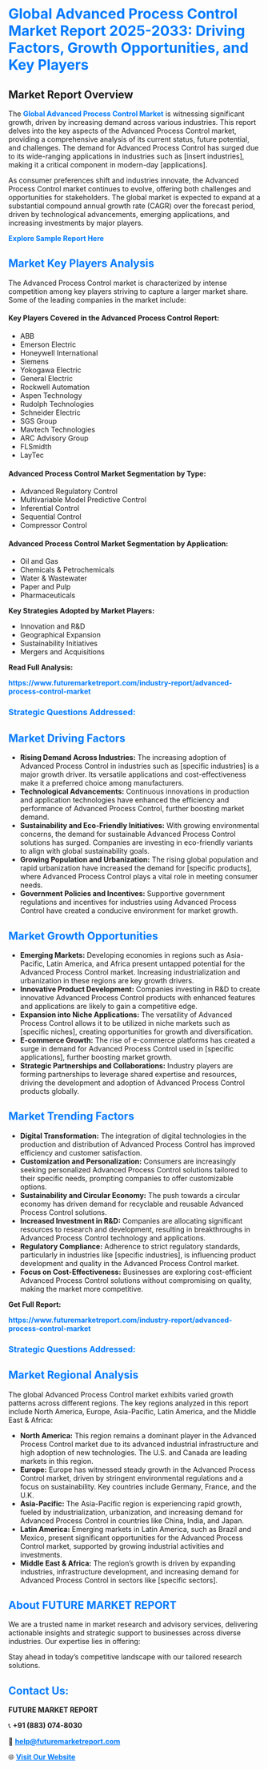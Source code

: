 <h1 style="color: #007BFF;">Global Advanced Process Control Market Report 2025-2033: Driving Factors, Growth Opportunities, and Key Players</h1>

<section id="overview">
<h2>Market Report Overview</h2>
<p>The <a href="https://www.futuremarketreport.com/industry-report/advanced-process-control-market" style="color: #007BFF; text-decoration: none;"><strong>Global Advanced Process Control Market</strong></a> is witnessing significant growth, driven by increasing demand across various industries. This report delves into the key aspects of the Advanced Process Control market, providing a comprehensive analysis of its current status, future potential, and challenges. The demand for Advanced Process Control has surged due to its wide-ranging applications in industries such as [insert industries], making it a critical component in modern-day [applications].</p>
<p>As consumer preferences shift and industries innovate, the Advanced Process Control market continues to evolve, offering both challenges and opportunities for stakeholders. The global market is expected to expand at a substantial compound annual growth rate (CAGR) over the forecast period, driven by technological advancements, emerging applications, and increasing investments by major players.</p>
</section>

<section id="overview">
<p><a href="https://www.futuremarketreport.com/request-sample/reportId=98082" style="color: #007BFF; text-decoration: none;"><strong>Explore Sample Report Here</strong></a></p>
</section>

<section id="key-players">
<h2 style="color: #007BFF;">Market Key Players Analysis</h2>
<p>The Advanced Process Control market is characterized by intense competition among key players striving to capture a larger market share. Some of the leading companies in the market include:</p>
<h4>Key Players Covered in the Advanced Process Control Report:</h4>
<ul><li>ABB</li><li>Emerson Electric</li><li>Honeywell International</li><li>Siemens</li><li>Yokogawa Electric</li><li>General Electric</li><li>Rockwell Automation</li><li>Aspen Technology</li><li>Rudolph Technologies</li><li>Schneider Electric</li><li>SGS Group</li><li>Mavtech Technologies</li><li>ARC Advisory Group</li><li>FLSmidth</li><li>LayTec</li></ul>
<h4>Advanced Process Control Market Segmentation by Type:</h4>
<ul><li>Advanced Regulatory Control</li><li>Multivariable Model Predictive Control</li><li>Inferential Control</li><li>Sequential Control</li><li>Compressor Control</li></ul>

<h4>Advanced Process Control Market Segmentation by Application:</h4>
<ul><li>Oil and Gas</li><li>Chemicals &amp; Petrochemicals</li><li>Water &amp; Wastewater</li><li>Paper and Pulp</li><li>Pharmaceuticals</li></ul>
<p><strong>Key Strategies Adopted by Market Players:</strong></p>
<ul>
<li>Innovation and R&D</li>
<li>Geographical Expansion</li>
<li>Sustainability Initiatives</li>
<li>Mergers and Acquisitions</li>
</ul>
</section>

<section>
<p><strong>Read Full Analysis: </strong></p><a href="https://www.futuremarketreport.com/industry-report/advanced-process-control-market" style="color: #007BFF; text-decoration: none;"><strong>https://www.futuremarketreport.com/industry-report/advanced-process-control-market</strong></a>
<h3 style="color: #007BFF;">Strategic Questions Addressed:</h3>
</section>

<section id="driving-factors">
<h2 style="color: #007BFF;">Market Driving Factors</h2>
<ul>
<li><strong>Rising Demand Across Industries:</strong> The increasing adoption of Advanced Process Control in industries such as [specific industries] is a major growth driver. Its versatile applications and cost-effectiveness make it a preferred choice among manufacturers.</li>
<li><strong>Technological Advancements:</strong> Continuous innovations in production and application technologies have enhanced the efficiency and performance of Advanced Process Control, further boosting market demand.</li>
<li><strong>Sustainability and Eco-Friendly Initiatives:</strong> With growing environmental concerns, the demand for sustainable Advanced Process Control solutions has surged. Companies are investing in eco-friendly variants to align with global sustainability goals.</li>
<li><strong>Growing Population and Urbanization:</strong> The rising global population and rapid urbanization have increased the demand for [specific products], where Advanced Process Control plays a vital role in meeting consumer needs.</li>
<li><strong>Government Policies and Incentives:</strong> Supportive government regulations and incentives for industries using Advanced Process Control have created a conducive environment for market growth.</li>
</ul>
</section>

<section id="growth-opportunities">
<h2 style="color: #007BFF;">Market Growth Opportunities</h2>
<ul>
<li><strong>Emerging Markets:</strong> Developing economies in regions such as Asia-Pacific, Latin America, and Africa present untapped potential for the Advanced Process Control market. Increasing industrialization and urbanization in these regions are key growth drivers.</li>
<li><strong>Innovative Product Development:</strong> Companies investing in R&D to create innovative Advanced Process Control products with enhanced features and applications are likely to gain a competitive edge.</li>
<li><strong>Expansion into Niche Applications:</strong> The versatility of Advanced Process Control allows it to be utilized in niche markets such as [specific niches], creating opportunities for growth and diversification.</li>
<li><strong>E-commerce Growth:</strong> The rise of e-commerce platforms has created a surge in demand for Advanced Process Control used in [specific applications], further boosting market growth.</li>
<li><strong>Strategic Partnerships and Collaborations:</strong> Industry players are forming partnerships to leverage shared expertise and resources, driving the development and adoption of Advanced Process Control products globally.</li>
</ul>
</section>

<section id="trending-factors">
<h2 style="color: #007BFF;">Market Trending Factors</h2>
<ul>
<li><strong>Digital Transformation:</strong> The integration of digital technologies in the production and distribution of Advanced Process Control has improved efficiency and customer satisfaction.</li>
<li><strong>Customization and Personalization:</strong> Consumers are increasingly seeking personalized Advanced Process Control solutions tailored to their specific needs, prompting companies to offer customizable options.</li>
<li><strong>Sustainability and Circular Economy:</strong> The push towards a circular economy has driven demand for recyclable and reusable Advanced Process Control solutions.</li>
<li><strong>Increased Investment in R&D:</strong> Companies are allocating significant resources to research and development, resulting in breakthroughs in Advanced Process Control technology and applications.</li>
<li><strong>Regulatory Compliance:</strong> Adherence to strict regulatory standards, particularly in industries like [specific industries], is influencing product development and quality in the Advanced Process Control market.</li>
<li><strong>Focus on Cost-Effectiveness:</strong> Businesses are exploring cost-efficient Advanced Process Control solutions without compromising on quality, making the market more competitive.</li>
</ul>
</section>

<section>
<p><strong>Get Full Report: </strong></p><a href="https://www.futuremarketreport.com/industry-report/advanced-process-control-market" style="color: #007BFF; text-decoration: none;"><strong>https://www.futuremarketreport.com/industry-report/advanced-process-control-market</strong></a>
<h3 style="color: #007BFF;">Strategic Questions Addressed:</h3>
</section>


<section id="regional-analysis">
<h2 style="color: #007BFF;">Market Regional Analysis</h2>
<p>The global Advanced Process Control market exhibits varied growth patterns across different regions. The key regions analyzed in this report include North America, Europe, Asia-Pacific, Latin America, and the Middle East & Africa:</p>
<ul>
<li><strong>North America:</strong> This region remains a dominant player in the Advanced Process Control market due to its advanced industrial infrastructure and high adoption of new technologies. The U.S. and Canada are leading markets in this region.</li>
<li><strong>Europe:</strong> Europe has witnessed steady growth in the Advanced Process Control market, driven by stringent environmental regulations and a focus on sustainability. Key countries include Germany, France, and the U.K.</li>
<li><strong>Asia-Pacific:</strong> The Asia-Pacific region is experiencing rapid growth, fueled by industrialization, urbanization, and increasing demand for Advanced Process Control in countries like China, India, and Japan.</li>
<li><strong>Latin America:</strong> Emerging markets in Latin America, such as Brazil and Mexico, present significant opportunities for the Advanced Process Control market, supported by growing industrial activities and investments.</li>
<li><strong>Middle East & Africa:</strong> The region’s growth is driven by expanding industries, infrastructure development, and increasing demand for Advanced Process Control in sectors like [specific sectors].</li>
</ul>
</section>

<footer>
<h2 style="color: #007BFF;">About FUTURE MARKET REPORT</h2>
<p>We are a trusted name in market research and advisory services, delivering actionable insights and strategic support to businesses across diverse industries. Our expertise lies in offering:</p>

<p>Stay ahead in today’s competitive landscape with our tailored research solutions.</p>

<h2 style="color: #007BFF;">Contact Us:</h2>
<p><strong>FUTURE MARKET REPORT</strong></p>
<p>📞 <strong>+91 (883) 074-8030</strong></p>
<p>📧 <strong><a href="mailto:help@futuremarketreport.com" style="color: #007BFF;">help@futuremarketreport.com</a></strong></p>
<p>🌐 <strong><a href="https://www.futuremarketreport.com/" style="color: #007BFF;">Visit Our Website</a></strong></p>
</footer>